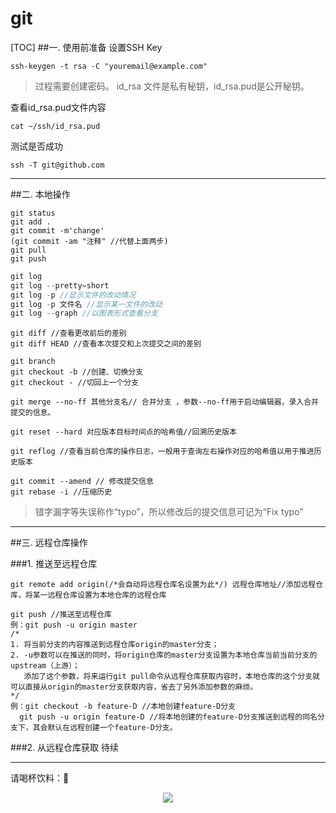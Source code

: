 # git 
[TOC]
##一. 使用前准备
  设置SSH Key
  
  ```
  ssh-keygen -t rsa -C "youremail@example.com"
  ```
  >过程需要创建密码。
  >id\_rsa 文件是私有秘钥，id\_rsa.pud是公开秘钥。

 查看id_rsa.pud文件内容
 
 ```
 cat ~/ssh/id_rsa.pud
 ```

 测试是否成功

 ```
 ssh -T git@github.com
 ```
 
 ---
##二. 本地操作
 
 
 ```
 git status
 git add .
 git commit -m'change'
 (git commit -am "注释" //代替上面两步)
 git pull
 git push
 ```
 
 ```swift
 git log
 git log --pretty=short
 git log -p //显示文件的改动情况
 git log -p 文件名 //显示某一文件的改动
 git log --graph //以图表形式查看分支
 ```
 
 ```
 git diff //查看更改前后的差别
 git diff HEAD //查看本次提交和上次提交之间的差别
 ```
 
 ```
 git branch
 git checkout -b //创建、切换分支 
 git checkout - //切回上一个分支
 ```

 ```
 git merge --no-ff 其他分支名// 合并分支 ，参数--no-ff用于启动编辑器，录入合并提交的信息。
 ```

 ```
 git reset --hard 对应版本目标时间点的哈希值//回溯历史版本
 ```

 ```
 git reflog //查看当前仓库的操作日志，一般用于查询左右操作对应的哈希值以用于推进历史版本
 ```
 
 ```
 git commit --amend // 修改提交信息
 git rebase -i //压缩历史
 ```

 >错字漏字等失误称作“typo”，所以修改后的提交信息可记为“Fix typo”

---
##三. 远程仓库操作

###1. 推送至远程仓库

 ```
 git remote add origin(/*会自动将远程仓库名设置为此*/) 远程仓库地址//添加远程仓库，将某一远程仓库设置为本地仓库的远程仓库
 ```
 
 ```
 git push //推送至远程仓库
 例：git push -u origin master 
 /*
 1. 将当前分支的内容推送到远程仓库origin的master分支；
 2. -u参数可以在推送的同时，将origin仓库的master分支设置为本地仓库当前当前分支的upstream（上游）；
    添加了这个参数，将来运行git pull命令从远程仓库获取内容时，本地仓库的这个分支就可以直接从origin的master分支获取内容，省去了另外添加参数的麻烦。
 */
 例：git checkout -b feature-D //本地创建feature-D分支 
   git push -u origin feature-D //将本地创建的feature-D分支推送到远程的同名分支下，其会默认在远程创建一个feature-D分支。
 ```

###2. 从远程仓库获取
待续


---
 请喝杯饮料：🍵
<center>
    <p><img src="http://7xoxd4.com1.z0.glb.clouddn.com/屏幕快照%202015-12-12%20下午11.34.02.png" align="center"></p>
</center>



